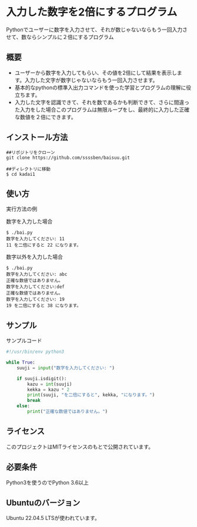 # 入力した数字を2倍にするプログラム

Pythonでユーザーに数字を入力させて、それが数じゃないならもう一回入力させて、数ならシンプルに２倍にするプログラム

## 概要

- ユーザーから数字を入力してもらい、その値を2倍にして結果を表示します。入力した文字が数字じゃないならもう一回入力させます。
- 基本的なpythonの標準入出力コマンドを使った学習とプログラムの理解に役立ちます。
- 入力した文字を認識できて、それを数であるかも判断できて、さらに間違った入力をした場合このプログラムは無限ループをし、最終的に入力した正確な数値を２倍にできます。

## インストール方法

```
##リポジトリをクローン
git clone https://github.com/ssssben/baisuu.git

##ディレクトリに移動
$ cd kadai1
```
## 使い方

実行方法の例

数字を入力した場合

```
$ ./bai.py
数字を入力してください: 11
11 を二倍にすると 22 になります。
```
数字以外を入力した場合
```
$ ./bai.py
数字を入力してください: abc
正確な数値ではありません。
数字を入力してください:def
正確な数値ではありません。
数字を入力してください: 19
19 を二倍にすると 38 になります。
```
## サンプル

サンプルコード

```python
#!/usr/bin/env python3

while True:
    suuji = input("数字を入力してください: ")

    if suuji.isdigit():
        kazu = int(suuji)
        kekka = kazu * 2
        print(suuji, "を二倍にすると", kekka, "になります。")
        break
    else:
        print("正確な数値ではありません。")
```

## ライセンス

このプロジェクトはMITライセンスのもとで公開されています。

## 必要条件
Python3を使うのでPython 3.6以上

## Ubuntuのバージョン
Ubuntu 22.04.5 LTSが使われています。
